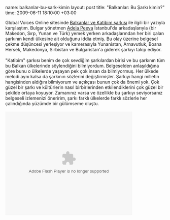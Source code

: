 name: balkanlar-bu-sark-kimin
layout: post
title: "Balkanlar: Bu Şarkı kimin?"
time: 2009-06-11 18:10:00 +03:00

Global Voices Online sitesinde <a href="http://globalvoicesonline.org/2009/01/20/balkans-whose-is-this-song/">Balkanlar ve Katibim şarkısı</a> ile ilgili bir yazıyla karşılaştım. Bulgar yönetmen <a href="http://www.imdb.com/name/nm0961532/">Adela Peeva</a> İstanbul'da arkadaşlarıyla (bir Makedon, Sırp, Yunan ve Türk) yemek yerken arkadaşlarından her biri çalan şarkının kendi ülkesine  ait olduğunu iddia etmiş. Bu olay üzerine belgesel çekme düşüncesi yerleşiyor ve kamerasıyla Yunanistan, Arnavutluk, Bosna Hersek, Makedonya, Sırbistan ve Bulgaristan'a giderek şarkıyı takip ediyor. <br /><br />"Katibim" şarkısı benim de çok sevdiğim şarkılardan birisi ve bu şarkının tüm bu Balkan ülkelerinde söylendiğini bilmiyordum. Belgeselden anlaşıldığına göre bunu o ülkelerde yaşayan pek çok insan da bilmiyormuş. Her ülkede melodi aynı kalsa da şarkının sözlerini değiştirmişler. Şarkıyı hangi milletin hangisinden aldığını bilmiyorum ve açıkçası bunun çok da önemi yok. Çok güzel bir şarkı ve kültürlerin nasıl birbirlerinden etkilendiklerini çok güzel bir şekilde ortaya koyuyor. Zamanınız varsa ve özellikle bu şarkıyı seviyorsanız belgeseli izlemenizi öneririm, şarkı farklı ülkelerde farklı sözlerle her çalındığında yüzümde bir gülümseme oluştu.<br /><br /><embed id="VideoPlayback" src="http://video.google.com/googleplayer.swf?docid=4394315735123280123&hl=en&fs=true" style="width:400px;height:326px" allowFullScreen="true" allowScriptAccess="always" type="application/x-shockwave-flash"> </embed>

